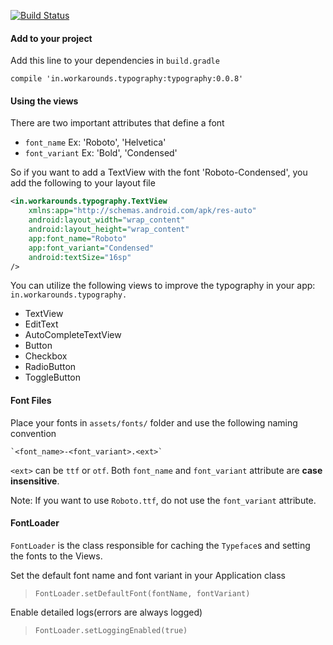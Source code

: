 [![Build Status](https://travis-ci.org/workarounds/typography.svg?branch=master)](https://travis-ci.org/workarounds/typography)

#### Add to your project ####
Add this line to your dependencies in `build.gradle`
```
compile 'in.workarounds.typography:typography:0.0.8'
```

#### Using the views ####
There are two important attributes that define a font
+ `font_name` Ex: 'Roboto', 'Helvetica'
+ `font_variant` Ex: 'Bold', 'Condensed'

So if you want to add a TextView with the font 'Roboto-Condensed', you add the following to your layout file
``` xml
<in.workarounds.typography.TextView
    xmlns:app="http://schemas.android.com/apk/res-auto"
    android:layout_width="wrap_content"
    android:layout_height="wrap_content"
    app:font_name="Roboto"
    app:font_variant="Condensed"
    android:textSize="16sp"
/>
```

You can utilize the following views to improve the typography in your app:
`in.workarounds.typography.`
+ TextView
+ EditText
+ AutoCompleteTextView
+ Button
+ Checkbox
+ RadioButton
+ ToggleButton

#### Font Files ####
Place your fonts in `assets/fonts/` folder and use the following naming convention
```
`<font_name>-<font_variant>.<ext>`
```

`<ext>` can be `ttf` or `otf`. Both `font_name` and `font_variant` attribute are **case insensitive**.

Note: If you want to use `Roboto.ttf`, do not use the `font_variant` attribute.

#### FontLoader ####
`FontLoader` is the class responsible for caching the `Typeface`s and setting the fonts to the Views. 

Set the default font name and font variant in your Application class
> `FontLoader.setDefaultFont(fontName, fontVariant)`

Enable detailed logs(errors are always logged)
> `FontLoader.setLoggingEnabled(true)`
